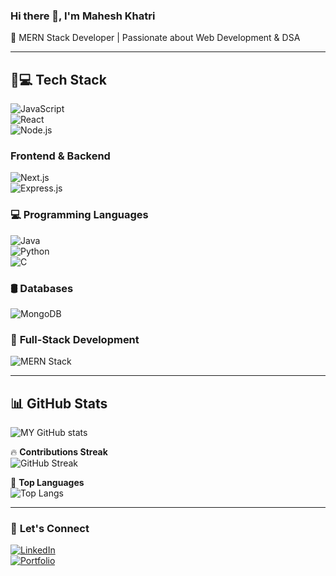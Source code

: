 ### Hi there 👋, I'm Mahesh Khatri 
🚀 MERN Stack Developer | Passionate about Web Development & DSA  

---

## 🚀💻 Tech Stack  

![JavaScript](https://img.shields.io/badge/JavaScript-F7DF1E?style=flat&logo=javascript&logoColor=black)  
![React](https://img.shields.io/badge/React-61DAFB?style=flat&logo=react&logoColor=black)  
![Node.js](https://img.shields.io/badge/Node.js-339933?style=flat&logo=node.js&logoColor=white)  


### **Frontend & Backend**  
![Next.js](https://img.shields.io/badge/Next.js-000000?style=flat&logo=next.js&logoColor=white)  
![Express.js](https://img.shields.io/badge/Express.js-404D59?style=flat&logo=express&logoColor=white)  

### 💻 **Programming Languages**  
![Java](https://img.shields.io/badge/Java-007396?style=flat&logo=java&logoColor=white)  
![Python](https://img.shields.io/badge/Python-3776AB?style=flat&logo=python&logoColor=white)  
![C](https://img.shields.io/badge/C-00599C?style=flat&logo=c&logoColor=white)  

### 🛢 **Databases**  
![MongoDB](https://img.shields.io/badge/MongoDB-47A248?style=flat&logo=mongodb&logoColor=white)  

### 🚀 **Full-Stack Development**  
![MERN Stack](https://img.shields.io/badge/MERN-3C873A?style=flat&logo=mongodb&logoColor=white)  

---

## 📊 GitHub Stats  
![MY GitHub stats](https://github-readme-stats.vercel.app/api?username=maheshkhatri2058&show_icons=true&theme=radical)  

🔥 **Contributions Streak**  
![GitHub Streak](https://github-readme-streak-stats.herokuapp.com/?user=maheshkhatri2058&theme=dark)  

🚀 **Top Languages**  
![Top Langs](https://github-readme-stats.vercel.app/api/top-langs/?username=maheshkhatri2058&layout=compact&theme=tokyonight)  

---

### 🔗 **Let's Connect**  
[![LinkedIn](https://img.shields.io/badge/LinkedIn-0077B5?style=flat&logo=linkedin&logoColor=white)](https://www.linkedin.com/in/your-profile)  
[![Portfolio](https://img.shields.io/badge/Portfolio-%23000000.svg?style=flat&logo=firefox&logoColor=white)](https://yourportfolio.com)  

